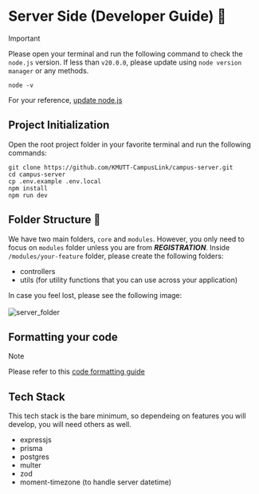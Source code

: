 # Server Side (Developer Guide) :open_book:

> [!IMPORTANT]
> Please open your terminal and run the following command to check the `node.js` version. If less than `v20.0.0`, please update using `node version manager` or any methods.
>
> ```
> node -v
> ```
>
> For your reference, [update node.js](https://nodejs.org/en/download/package-manager)

## Project Initialization

Open the root project folder in your favorite terminal and run the following commands:

```
git clone https://github.com/KMUTT-CampusLink/campus-server.git
cd campus-server
cp .env.example .env.local
npm install
npm run dev
```

## Folder Structure :file_folder:

We have two main folders, `core` and `modules`. However, you only need to focus on `modules` folder unless you are from **_REGISTRATION_**. Inside `/modules/your-feature` folder, please create the following folders:

- controllers
- utils (for utility functions that you can use across your application)

In case you feel lost, please see the following image:<br><br>
![server_folder](https://github.com/user-attachments/assets/4e59b6b3-0be7-44a4-892e-a28be4e99bec)

## Formatting your code

> [!NOTE]
> Please refer to this [code formatting guide](https://github.com/KMUTT-CampusLink/campus-client/blob/main/README.md#formatting-your-code)

## Tech Stack

This tech stack is the bare minimum, so dependeing on features you will develop, you will need others as well.

- expressjs
- prisma
- postgres
- multer
- zod
- moment-timezone (to handle server datetime)
